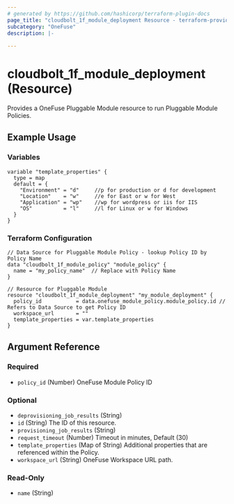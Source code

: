 ```yaml
---
# generated by https://github.com/hashicorp/terraform-plugin-docs
page_title: "cloudbolt_1f_module_deployment Resource - terraform-provider-cloudbolt"
subcategory: "OneFuse"
description: |-
  
---
```


# cloudbolt_1f_module_deployment (Resource)

Provides a OneFuse Pluggable Module resource to run Pluggable Module Policies.

## Example Usage

### Variables
```hcl
variable "template_properties" {
  type = map
  default = {
    "Environment" = "d"     //p for production or d for development
    "Location"    = "w"     //e for East or w for West
    "Application" = "wp"    //wp for wordpress or iis for IIS
    "OS"          = "l"     //l for Linux or w for Windows
  }
}
```

### Terraform Configuration
```hcl
// Data Source for Pluggable Module Policy - lookup Policy ID by Policy Name
data "cloudbolt_1f_module_policy" "module_policy" {
  name = "my_policy_name"  // Replace with Policy Name
}

// Resource for Pluggable Module
resource "cloudbolt_1f_module_deployment" "my_module_deployment" {
  policy_id           = data.onefuse_module_policy.module_policy.id // Refers to Data Source to get Policy ID
  workspace_url       = ""
  template_properties = var.template_properties
}
```

<!-- schema generated by tfplugindocs -->
## Argument Reference

### Required

- `policy_id` (Number) OneFuse Module Policy ID

### Optional

- `deprovisioning_job_results` (String)
- `id` (String) The ID of this resource.
- `provisioning_job_results` (String)
- `request_timeout` (Number) Timeout in minutes, Default (30)
- `template_properties` (Map of String) Additional properties that are referenced within the Policy.
- `workspace_url` (String) OneFuse Workspace URL path.

### Read-Only

- `name` (String)


